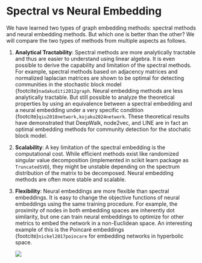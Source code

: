 # Spectral vs Neural Embedding

We have learned two types of graph embedding methods: spectral methods and neural embedding methods. But which one is better than the other? We will compare the two types of methods from multiple aspects as follows.


1. **Analytical Tractability**: Spectral methods are more analytically tractable and thus are easier to understand using linear algebra. It is even possible to derive the capability and limitation of the spectral methods. For example, spectral methods based on adjacency matrices and normalized laplacian matrices are shown to be optimal for detecting communities in the stochastic block model {footcite}`nadakuditi2012graph`. Neural embedding methods are less analytically tractable. But still possible to analyze the theoretical properties by using an equivalence between a spectral embedding and a neural embedding under a very specific condition {footcite}`qiu2018network,kojaku2024network`. These theoretical results have demonstrated that DeepWalk, node2vec, and LINE are in fact an optimal embedding methods for community detection for the stochatic block model.

2. **Scalability**: A key limitation of the spectral embedding is the computational cost. While efficient methods exist like randomized singular value decomposition (implemented in scikit learn package as `TruncatedSVD`), they might be unstable depending on the spectrum distribution of the matrix to be decomposed. Neural embedding methods are often more stable and scalable.

3. **Flexibility**: Neural embeddings are more flexible than spectral embeddings. It is easy to change the objective functions of neural embeddings using the same training procedure. For example, the proximity of nodes in both embedding spaces are inherently dot similarity, but one can train neural embeddings to optimize for other metrics to embed the network in a non-Euclidean space. An interesting example of this is the Poincaré embeddings {footcite}`nickel2017poincare` for embedding networks in hyperbolic space.

   ![](https://pbs.twimg.com/media/DUUj0sxU8AACV50.jpg)



